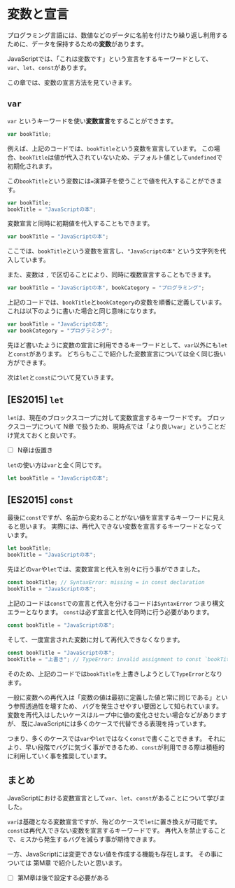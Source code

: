 # 変数と宣言

プログラミング言語には、数値などのデータに名前を付けたり繰り返し利用するために、データを保持するための**変数**があります。

JavaScriptでは、「これは変数です」という宣言をするキーワードとして、
`var`、`let`、`const`があります。

この章では、変数の宣言方法を見ていきます。

<!-- TODO(azu): 章なのかどうかは後で -->

## `var`

`var` というキーワードを使い**変数宣言**をすることができます。

<!-- 変数名はキャメルケース、日本語はそのまま使える ということを示したい -->

```js
var bookTitle;
```

例えば、上記のコードでは、`bookTitle`という変数を宣言しています。
この場合、`bookTitle`は値が代入されていないため、デフォルト値として`undefined`で初期化されます。

この`bookTitle`という変数には`=`演算子を使うことで値を代入することができます。

```js
var bookTitle;
bookTitle = "JavaScriptの本";
```

変数宣言と同時に初期値を代入することもできます。

```js
var bookTitle = "JavaScriptの本";
```

ここでは、`bookTitle`という変数を宣言し、`"JavaScriptの本"` という文字列を代入しています。

また、変数は `,` で区切ることにより、同時に複数宣言することもできます。

```js
var bookTitle = "JavaScriptの本", bookCategory = "プログラミング";
```

上記のコードでは、`bookTitle`と`bookCategory`の変数を順番に定義しています。
これは以下のように書いた場合と同じ意味になります。

```js
var bookTitle = "JavaScriptの本";
var bookCategory = "プログラミング";
```

先ほど書いたように変数の宣言に利用できるキーワードとして、`var`以外にも`let`と`const`があります。
どちらもここで紹介した変数宣言については全く同じ扱い方ができます。

次は`let`と`const`について見ていきます。

## [ES2015] `let`

`let`は、現在のブロックスコープに対して変数宣言するキーワードです。
ブロックスコープについて N章 で扱うため、現時点では「より良い`var`」ということだけ覚えておくと良いです。

- [ ] N章は仮置き

`let`の使い方は`var`と全く同じです。

```js
let bookTitle = "JavaScriptの本";
```

## [ES2015] `const`

最後に`const`ですが、名前から変わることがない値を宣言するキーワードに見えると思います。
実際には、再代入できない変数を宣言するキーワードとなっています。

```js
let bookTitle;
bookTitle = "JavaScriptの本";
```

先ほどの`var`や`let`では、変数宣言と代入を別々に行う事ができました。

```js
const bookTitle; // SyntaxError: missing = in const declaration
bookTitle = "JavaScriptの本";
```

上記のコードは`const`での宣言と代入を分けるコードは`SyntaxError` つまり構文エラーとなります。
`const`は必ず宣言と代入を同時に行う必要があります。

```js
const bookTitle = "JavaScriptの本";
```

そして、一度宣言された変数に対して再代入できなくなります。

```js
const bookTitle = "JavaScriptの本";
bookTitle = "上書き"; // TypeError: invalid assignment to const `bookTitle'
```

そのため、上記のコードでは`bookTitle`を上書きしようとして`TypeError`となります。

一般に変数への再代入は「変数の値は最初に定義した値と常に同じである」という参照透過性を壊すため、
バグを発生させやすい要因として知られています。
変数を再代入はしたいケースはループ中に値の変化させたい場合などがありますが、
既にJavaScriptには多くのケースで代替できる表現を持っています。

つまり、多くのケースでは`var`や`let`ではなく`const`で書くことできます。
それにより、早い段階でバグに気づく事ができるため、`const`が利用できる際は積極的に利用していく事を推奨しています。

## まとめ

JavaScriptにおける変数宣言として`var`、`let`、`const`があることについて学びました。

`var`は基礎となる変数宣言ですが、殆どのケースで`let`に置き換えが可能です。
`const`は再代入できない変数を宣言するキーワードです。
再代入を禁止することで、ミスから発生するバグを減らす事が期待できます。

一方、JavaScriptには変更できない値を作成する機能も存在します。
その事については 第M章 で紹介したいと思います。

- [ ] 第M章は後で設定する必要がある